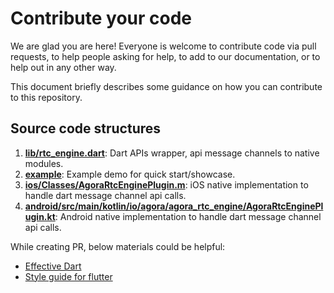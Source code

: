 # Contribute your code

We are glad you are here! Everyone is welcome to contribute code
via pull requests, to help people asking for
help, to add to our documentation, or to help out in any other way.

This document briefly describes some guidance on how you can contribute
to this repository.

## Source code structures

1. **[lib/rtc_engine.dart](lib/rtc_engine.dart)**: Dart APIs wrapper, api message channels to native modules.
2. **[example](example)**: Example demo for quick start/showcase.
3. **[ios/Classes/AgoraRtcEnginePlugin.m](ios/Classes/AgoraRtcEnginePlugin.m)**: iOS native implementation to handle dart message channel api calls.
4. **[android/src/main/kotlin/io/agora/agora_rtc_engine/AgoraRtcEnginePlugin.kt](android/src/main/kotlin/io/agora/agora_rtc_engine/AgoraRtcEnginePlugin.kt)**: Android native implementation to handle dart message channel api calls.

While creating PR, below materials could be helpful:

* [Effective Dart](https://www.dartlang.org/guides/language/effective-dart)
* [Style guide for flutter](https://github.com/flutter/flutter/wiki/Style-guide-for-Flutter-repo)
